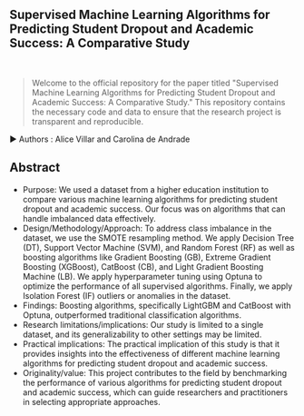 
<h2>Supervised Machine Learning Algorithms for Predicting Student Dropout and Academic Success: A Comparative Study </h2>

 
 <br> 
 

>  Welcome to the official repository for the paper titled "Supervised Machine Learning Algorithms for Predicting Student Dropout and Academic Success: A Comparative Study." This repository contains the necessary code and data to ensure that the research project is transparent and reproducible.  

:arrow_forward: Authors : Alice Villar and Carolina de Andrade

## Abstract 

 *  Purpose:  We used a dataset from a higher education institution to compare various machine learning algorithms for predicting student dropout and academic success. Our focus was on algorithms that can handle imbalanced data effectively.
* Design/Methodology/Approach:  To address class imbalance in the dataset, we use the SMOTE resampling method. We apply Decision Tree (DT), Support Vector Machine (SVM), and Random Forest (RF) as well as boosting algorithms like Gradient Boosting (GB), Extreme Gradient Boosting (XGBoost), CatBoost (CB), and Light Gradient Boosting Machine (LB). We apply hyperparameter tuning using Optuna to optimize the performance of all supervised algorithms. Finally, we apply Isolation Forest (IF) outliers or anomalies in the dataset. 
* Findings: Boosting algorithms, specifically LightGBM and CatBoost with Optuna, outperformed traditional classification algorithms.  
* Research limitations/implications: Our study is limited to a single dataset, and its generalizability to other settings may be limited. 
* Practical implications: The practical implication of this study is that it provides insights into the effectiveness of different machine learning algorithms for predicting student dropout and academic success. 
* Originality/value: This project contributes to the field by benchmarking the performance of various algorithms for predicting student dropout and academic success, which can guide researchers and practitioners in selecting appropriate approaches.


<!--Quick Start  
[Check out](https://nbviewer.org/github/alicevillar/SML-for-Predicting-Student-Dropout-and-Academic-Success_Comparative-Study/blob/6f524664599ae2bf609f612fae41ea337e7d75f8/ml-algorithms-usage-and-prediction.ipynb) a static version of the notebook with Jupyter NBViewer from the comfort of your web browser.  -->

  
 

 

 
